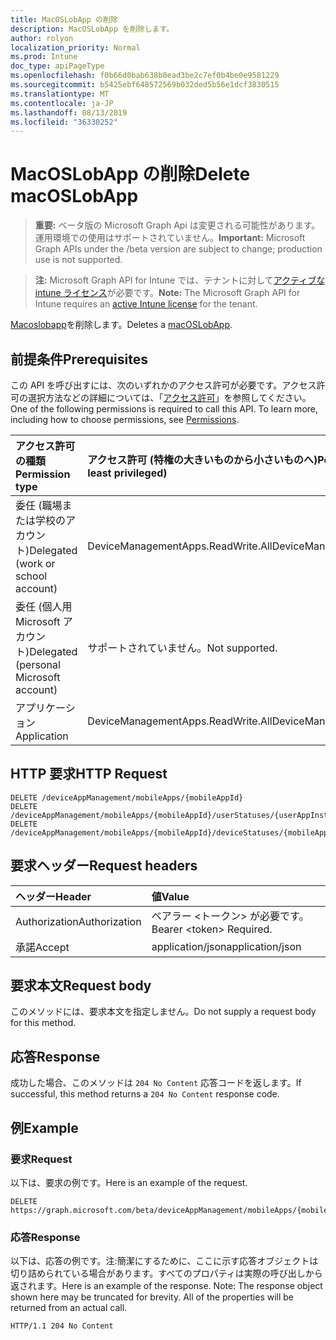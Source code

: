 ```yaml
---
title: MacOSLobApp の削除
description: MacOSLobApp を削除します。
author: rolyon
localization_priority: Normal
ms.prod: Intune
doc_type: apiPageType
ms.openlocfilehash: f0b66d0bab638b0ead3be2c7ef0b4be0e9581229
ms.sourcegitcommit: b5425ebf648572569b032ded5b56e1dcf3830515
ms.translationtype: MT
ms.contentlocale: ja-JP
ms.lasthandoff: 08/13/2019
ms.locfileid: "36330252"
---
```

# <a name="delete-macoslobapp"></a><span data-ttu-id="69659-103">MacOSLobApp の削除</span><span class="sxs-lookup"><span data-stu-id="69659-103">Delete macOSLobApp</span></span>

> <span data-ttu-id="69659-104">**重要:** ベータ版の Microsoft Graph Api は変更される可能性があります。運用環境での使用はサポートされていません。</span><span class="sxs-lookup"><span data-stu-id="69659-104">**Important:** Microsoft Graph APIs under the /beta version are subject to change; production use is not supported.</span></span>

> <span data-ttu-id="69659-105">**注:** Microsoft Graph API for Intune では、テナントに対して[アクティブな intune ライセンス](https://go.microsoft.com/fwlink/?linkid=839381)が必要です。</span><span class="sxs-lookup"><span data-stu-id="69659-105">**Note:** The Microsoft Graph API for Intune requires an [active Intune license](https://go.microsoft.com/fwlink/?linkid=839381) for the tenant.</span></span>

<span data-ttu-id="69659-106">[Macoslobapp](../resources/intune-apps-macoslobapp.md)を削除します。</span><span class="sxs-lookup"><span data-stu-id="69659-106">Deletes a [macOSLobApp](../resources/intune-apps-macoslobapp.md).</span></span>

## <a name="prerequisites"></a><span data-ttu-id="69659-107">前提条件</span><span class="sxs-lookup"><span data-stu-id="69659-107">Prerequisites</span></span>
<span data-ttu-id="69659-p101">この API を呼び出すには、次のいずれかのアクセス許可が必要です。アクセス許可の選択方法などの詳細については、「[アクセス許可](/graph/permissions-reference)」を参照してください。</span><span class="sxs-lookup"><span data-stu-id="69659-p101">One of the following permissions is required to call this API. To learn more, including how to choose permissions, see [Permissions](/graph/permissions-reference).</span></span>

|<span data-ttu-id="69659-110">アクセス許可の種類</span><span class="sxs-lookup"><span data-stu-id="69659-110">Permission type</span></span>|<span data-ttu-id="69659-111">アクセス許可 (特権の大きいものから小さいものへ)</span><span class="sxs-lookup"><span data-stu-id="69659-111">Permissions (from most to least privileged)</span></span>|
|:---|:---|
|<span data-ttu-id="69659-112">委任 (職場または学校のアカウント)</span><span class="sxs-lookup"><span data-stu-id="69659-112">Delegated (work or school account)</span></span>|<span data-ttu-id="69659-113">DeviceManagementApps.ReadWrite.All</span><span class="sxs-lookup"><span data-stu-id="69659-113">DeviceManagementApps.ReadWrite.All</span></span>|
|<span data-ttu-id="69659-114">委任 (個人用 Microsoft アカウント)</span><span class="sxs-lookup"><span data-stu-id="69659-114">Delegated (personal Microsoft account)</span></span>|<span data-ttu-id="69659-115">サポートされていません。</span><span class="sxs-lookup"><span data-stu-id="69659-115">Not supported.</span></span>|
|<span data-ttu-id="69659-116">アプリケーション</span><span class="sxs-lookup"><span data-stu-id="69659-116">Application</span></span>|<span data-ttu-id="69659-117">DeviceManagementApps.ReadWrite.All</span><span class="sxs-lookup"><span data-stu-id="69659-117">DeviceManagementApps.ReadWrite.All</span></span>|

## <a name="http-request"></a><span data-ttu-id="69659-118">HTTP 要求</span><span class="sxs-lookup"><span data-stu-id="69659-118">HTTP Request</span></span>
<!-- {
  "blockType": "ignored"
}
-->
``` http
DELETE /deviceAppManagement/mobileApps/{mobileAppId}
DELETE /deviceAppManagement/mobileApps/{mobileAppId}/userStatuses/{userAppInstallStatusId}/app
DELETE /deviceAppManagement/mobileApps/{mobileAppId}/deviceStatuses/{mobileAppInstallStatusId}/app
```

## <a name="request-headers"></a><span data-ttu-id="69659-119">要求ヘッダー</span><span class="sxs-lookup"><span data-stu-id="69659-119">Request headers</span></span>
|<span data-ttu-id="69659-120">ヘッダー</span><span class="sxs-lookup"><span data-stu-id="69659-120">Header</span></span>|<span data-ttu-id="69659-121">値</span><span class="sxs-lookup"><span data-stu-id="69659-121">Value</span></span>|
|:---|:---|
|<span data-ttu-id="69659-122">Authorization</span><span class="sxs-lookup"><span data-stu-id="69659-122">Authorization</span></span>|<span data-ttu-id="69659-123">ベアラー &lt;トークン&gt; が必要です。</span><span class="sxs-lookup"><span data-stu-id="69659-123">Bearer &lt;token&gt; Required.</span></span>|
|<span data-ttu-id="69659-124">承諾</span><span class="sxs-lookup"><span data-stu-id="69659-124">Accept</span></span>|<span data-ttu-id="69659-125">application/json</span><span class="sxs-lookup"><span data-stu-id="69659-125">application/json</span></span>|

## <a name="request-body"></a><span data-ttu-id="69659-126">要求本文</span><span class="sxs-lookup"><span data-stu-id="69659-126">Request body</span></span>
<span data-ttu-id="69659-127">このメソッドには、要求本文を指定しません。</span><span class="sxs-lookup"><span data-stu-id="69659-127">Do not supply a request body for this method.</span></span>

## <a name="response"></a><span data-ttu-id="69659-128">応答</span><span class="sxs-lookup"><span data-stu-id="69659-128">Response</span></span>
<span data-ttu-id="69659-129">成功した場合、このメソッドは `204 No Content` 応答コードを返します。</span><span class="sxs-lookup"><span data-stu-id="69659-129">If successful, this method returns a `204 No Content` response code.</span></span>

## <a name="example"></a><span data-ttu-id="69659-130">例</span><span class="sxs-lookup"><span data-stu-id="69659-130">Example</span></span>

### <a name="request"></a><span data-ttu-id="69659-131">要求</span><span class="sxs-lookup"><span data-stu-id="69659-131">Request</span></span>
<span data-ttu-id="69659-132">以下は、要求の例です。</span><span class="sxs-lookup"><span data-stu-id="69659-132">Here is an example of the request.</span></span>
``` http
DELETE https://graph.microsoft.com/beta/deviceAppManagement/mobileApps/{mobileAppId}
```

### <a name="response"></a><span data-ttu-id="69659-133">応答</span><span class="sxs-lookup"><span data-stu-id="69659-133">Response</span></span>
<span data-ttu-id="69659-p102">以下は、応答の例です。注:簡潔にするために、ここに示す応答オブジェクトは切り詰められている場合があります。すべてのプロパティは実際の呼び出しから返されます。</span><span class="sxs-lookup"><span data-stu-id="69659-p102">Here is an example of the response. Note: The response object shown here may be truncated for brevity. All of the properties will be returned from an actual call.</span></span>
``` http
HTTP/1.1 204 No Content
```






